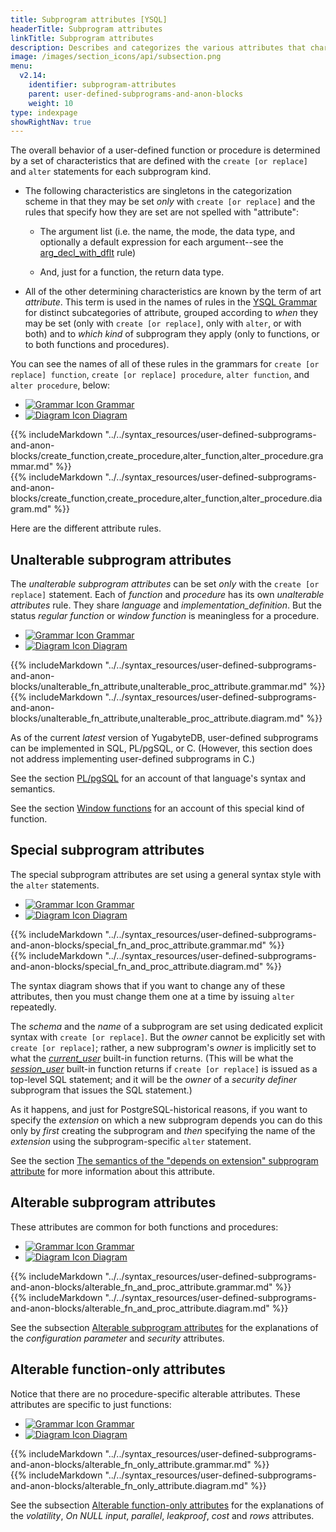 ```yaml
---
title: Subprogram attributes [YSQL]
headerTitle: Subprogram attributes
linkTitle: Subprogram attributes
description: Describes and categorizes the various attributes that characterize user-defined functions and procedures [YSQL].
image: /images/section_icons/api/subsection.png
menu:
  v2.14:
    identifier: subprogram-attributes
    parent: user-defined-subprograms-and-anon-blocks
    weight: 10
type: indexpage
showRightNav: true
---
```


The overall behavior of a user-defined function or procedure is determined by a set of characteristics that are defined with the `create [or replace]` and `alter` statements for each subprogram kind.

- The following characteristics are singletons in the categorization scheme in that they may be set _only_ with `create [or replace]` and the rules that specify how they are set are not spelled with "attribute":

  - The argument list (i.e. the name, the mode, the data type, and optionally a default expression for each argument--see the [arg_decl_with_dflt](../../../ysql/syntax_resources/grammar_diagrams/#arg-decl-with-dflt) rule)

  - And, just for a function, the return data type.

- All of the other determining characteristics are known by the term of art _attribute_. This term is used in the names of rules in the [YSQL Grammar](../../syntax_resources/grammar_diagrams/) for distinct subcategories of attribute, grouped according to _when_ they may be set (only with `create [or replace]`, only with `alter`, or with both) and to _which kind_ of subprogram they apply (only to functions, or to both functions and procedures).

You can see the names of all of these rules in the grammars for `create [or replace] function`, `create [or replace] procedure`, `alter function`, and `alter procedure`, below:

<ul class="nav nav-tabs nav-tabs-yb">
  <li>
    <a href="#grammar" class="nav-link active" id="grammar-tab" data-toggle="tab" role="tab" aria-controls="grammar" aria-selected="true">
      <img src="/icons/file-lines.svg" alt="Grammar Icon">
      Grammar
    </a>
  </li>
  <li>
    <a href="#diagram" class="nav-link" id="diagram-tab" data-toggle="tab" role="tab" aria-controls="diagram" aria-selected="false">
      <img src="/icons/diagram.svg" alt="Diagram Icon">
      Diagram
    </a>
  </li>
</ul>

<div class="tab-content">
  <div id="grammar" class="tab-pane fade show active" role="tabpanel" aria-labelledby="grammar-tab">
  {{% includeMarkdown "../../syntax_resources/user-defined-subprograms-and-anon-blocks/create_function,create_procedure,alter_function,alter_procedure.grammar.md" %}}
  </div>
  <div id="diagram" class="tab-pane fade" role="tabpanel" aria-labelledby="diagram-tab">
  {{% includeMarkdown "../../syntax_resources/user-defined-subprograms-and-anon-blocks/create_function,create_procedure,alter_function,alter_procedure.diagram.md" %}}
  </div>
</div>

Here are the different attribute rules.

## Unalterable subprogram attributes

The _unalterable subprogram attributes_ can be set _only_ with the `create [or replace]` statement. Each of _function_ and _procedure_ has its own _unalterable attributes_ rule. They share _language_ and _implementation_definition_. But the status _regular function_ or _window function_ is meaningless for a procedure.

<ul class="nav nav-tabs nav-tabs-yb">
  <li>
    <a href="#grammar-2" class="nav-link active" id="grammar-tab" data-toggle="tab" role="tab" aria-controls="grammar" aria-selected="true">
      <img src="/icons/file-lines.svg" alt="Grammar Icon">
      Grammar
    </a>
  </li>
  <li>
    <a href="#diagram-2" class="nav-link" id="diagram-tab" data-toggle="tab" role="tab" aria-controls="diagram" aria-selected="false">
      <img src="/icons/diagram.svg" alt="Diagram Icon">
      Diagram
    </a>
  </li>
</ul>

<div class="tab-content">
  <div id="grammar-2" class="tab-pane fade show active" role="tabpanel" aria-labelledby="grammar-tab">
  {{% includeMarkdown "../../syntax_resources/user-defined-subprograms-and-anon-blocks/unalterable_fn_attribute,unalterable_proc_attribute.grammar.md" %}}
  </div>
  <div id="diagram-2" class="tab-pane fade" role="tabpanel" aria-labelledby="diagram-tab">
  {{% includeMarkdown "../../syntax_resources/user-defined-subprograms-and-anon-blocks/unalterable_fn_attribute,unalterable_proc_attribute.diagram.md" %}}
  </div>
</div>

As of the current _latest_ version of YugabyteDB, user-defined subprograms can be implemented in SQL, PL/pgSQL, or C. (However, this section does not address implementing user-defined subprograms in C.)

See the section [PL/pgSQL](_to_do_) for an account of that language's syntax and semantics.

See the section [Window functions](../../exprs/window_functions/) for an account of this special kind of function.

## Special subprogram attributes

The special subprogram attributes are set using a general syntax style with the `alter` statements.

<ul class="nav nav-tabs nav-tabs-yb">
  <li>
    <a href="#grammar-3" class="nav-link active" id="grammar-tab" data-toggle="tab" role="tab" aria-controls="grammar" aria-selected="true">
      <img src="/icons/file-lines.svg" alt="Grammar Icon">
      Grammar
    </a>
  </li>
  <li>
    <a href="#diagram-3" class="nav-link" id="diagram-tab" data-toggle="tab" role="tab" aria-controls="diagram" aria-selected="false">
      <img src="/icons/diagram.svg" alt="Diagram Icon">
      Diagram
    </a>
  </li>
</ul>

<div class="tab-content">
  <div id="grammar-3" class="tab-pane fade show active" role="tabpanel" aria-labelledby="grammar-tab">
  {{% includeMarkdown "../../syntax_resources/user-defined-subprograms-and-anon-blocks/special_fn_and_proc_attribute.grammar.md" %}}
  </div>
  <div id="diagram-3" class="tab-pane fade" role="tabpanel" aria-labelledby="diagram-tab">
  {{% includeMarkdown "../../syntax_resources/user-defined-subprograms-and-anon-blocks/special_fn_and_proc_attribute.diagram.md" %}}
  </div>
</div>

The syntax diagram shows that if you want to change any of these attributes, then you must change them one at a time by issuing `alter` repeatedly.

The _schema_ and the _name_ of a subprogram are set using dedicated explicit syntax with `create [or replace]`. But the _owner_ cannot be explicitly set with `create [or replace]`; rather, a new subprogram's _owner_ is implicitly set to what the _[current_user](https://www.postgresql.org/docs/11/functions-info.html#FUNCTIONS-INFO-SESSION-TABLE)_ built-in function returns. (This will be what the _[session_user](https://www.postgresql.org/docs/11/functions-info.html#FUNCTIONS-INFO-SESSION-TABLE)_ built-in function returns if `create [or replace]` is issued as a top-level SQL statement; and it will be the _owner_ of a _security definer_ subprogram that issues the SQL statement.)

As it happens, and just for PostgreSQL-historical reasons, if you want to specify the _extension_ on which a new subprogram depends you can do this only by _first_ creating the subprogram and _then_ specifying the name of the _extension_ using the subprogram-specific `alter` statement.

See the section [The semantics of the "depends on extension" subprogram attribute](../depends-on-extension-semantics/) for more information about this attribute.

## Alterable subprogram attributes

These attributes are common for both functions and procedures:

<ul class="nav nav-tabs nav-tabs-yb">
  <li>
    <a href="#grammar-4" class="nav-link active" id="grammar-tab" data-toggle="tab" role="tab" aria-controls="grammar" aria-selected="true">
      <img src="/icons/file-lines.svg" alt="Grammar Icon">
      Grammar
    </a>
  </li>
  <li>
    <a href="#diagram-4" class="nav-link" id="diagram-tab" data-toggle="tab" role="tab" aria-controls="diagram" aria-selected="false">
      <img src="/icons/diagram.svg" alt="Diagram Icon">
      Diagram
    </a>
  </li>
</ul>

<div class="tab-content">
  <div id="grammar-4" class="tab-pane fade show active" role="tabpanel" aria-labelledby="grammar-tab">
  {{% includeMarkdown "../../syntax_resources/user-defined-subprograms-and-anon-blocks/alterable_fn_and_proc_attribute.grammar.md" %}}
  </div>
  <div id="diagram-4" class="tab-pane fade" role="tabpanel" aria-labelledby="diagram-tab">
  {{% includeMarkdown "../../syntax_resources/user-defined-subprograms-and-anon-blocks/alterable_fn_and_proc_attribute.diagram.md" %}}
  </div>
</div>

See the subsection [Alterable subprogram attributes](./alterable-subprogram-attributes/) for the explanations of the _configuration parameter_ and _security_ attributes.

## Alterable function-only attributes

Notice that there are no procedure-specific alterable attributes. These attributes are specific to just functions:

<ul class="nav nav-tabs nav-tabs-yb">
  <li>
    <a href="#grammar-5" class="nav-link active" id="grammar-tab" data-toggle="tab" role="tab" aria-controls="grammar" aria-selected="true">
      <img src="/icons/file-lines.svg" alt="Grammar Icon">
      Grammar
    </a>
  </li>
  <li>
    <a href="#diagram-5" class="nav-link" id="diagram-tab" data-toggle="tab" role="tab" aria-controls="diagram" aria-selected="false">
      <img src="/icons/diagram.svg" alt="Diagram Icon">
      Diagram
    </a>
  </li>
</ul>

<div class="tab-content">
  <div id="grammar-5" class="tab-pane fade show active" role="tabpanel" aria-labelledby="grammar-tab">
  {{% includeMarkdown "../../syntax_resources/user-defined-subprograms-and-anon-blocks/alterable_fn_only_attribute.grammar.md" %}}
  </div>
  <div id="diagram-5" class="tab-pane fade" role="tabpanel" aria-labelledby="diagram-tab">
  {{% includeMarkdown "../../syntax_resources/user-defined-subprograms-and-anon-blocks/alterable_fn_only_attribute.diagram.md" %}}
  </div>
</div>

See the subsection [Alterable function-only attributes](./alterable-function-only-attributes/) for the explanations of the _volatility_, _On NULL input_, _parallel_, _leakproof_, _cost_ and _rows_ attributes.
